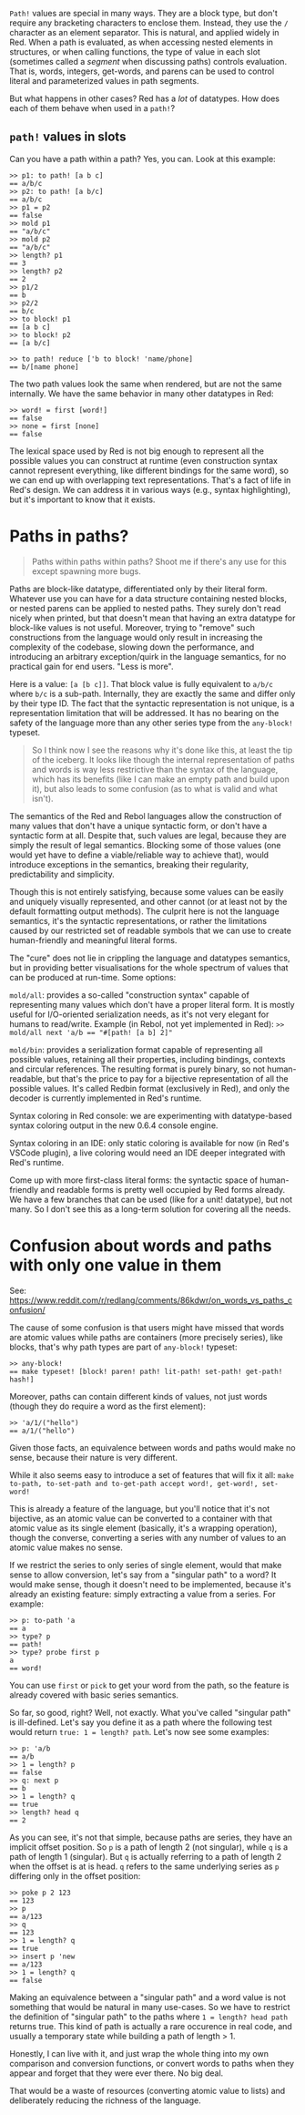 `Path!` values are special in many ways. They are a block type, but don't require any bracketing characters to enclose them. Instead, they use the `/` character as an element separator. This is natural, and applied widely in Red. When a path is evaluated, as when accessing nested elements in structures, or when calling functions, the type of value in each slot (sometimes called a _segment_ when discussing paths) controls evaluation. That is, words, integers, get-words, and parens can be used to control literal and parameterized values in path segments.

But what happens in other cases? Red has a _lot_ of datatypes. How does each of them behave when used in a `path!`? 

## `path!` values in slots

Can you have a path within a path? Yes, you can. Look at this example:

```
>> p1: to path! [a b c]
== a/b/c
>> p2: to path! [a b/c]
== a/b/c
>> p1 = p2
== false
>> mold p1
== "a/b/c"
>> mold p2
== "a/b/c"
>> length? p1
== 3
>> length? p2
== 2
>> p1/2
== b
>> p2/2
== b/c
>> to block! p1
== [a b c]
>> to block! p2
== [a b/c]

>> to path! reduce ['b to block! 'name/phone]
== b/[name phone]
```

The two path values look the same when rendered, but are not the same internally. We have the same behavior in many other datatypes in Red:

```
>> word! = first [word!]
== false
>> none = first [none]
== false
```

The lexical space used by Red is not big enough to represent all the possible values you can construct at runtime (even construction syntax cannot represent everything, like different bindings for the same word), so we can end up with overlapping text representations. That's a fact of life in Red's design. We can address it in various ways (e.g., syntax highlighting), but it's important to know that it exists. 

# Paths in paths?

> Paths within paths within paths? Shoot me if there's any use for this except spawning more bugs.

Paths are block-like datatype, differentiated only by their literal form. Whatever use you can have for a data structure containing nested blocks, or nested parens can be applied to nested paths. They surely don't read nicely when printed, but that doesn't mean that having an extra datatype for block-like values is not useful. Moreover, trying to "remove" such constructions from the language would only result in increasing the complexity of the codebase, slowing down the performance, and introducing an arbitrary exception/quirk in the language semantics, for no practical gain for end users. "Less is more".

Here is a value: `[a [b c]]`. That block value is fully equivalent to `a/b/c` where `b/c` is a sub-path. Internally, they are exactly the same and differ only by their type ID. The fact that the syntactic representation is not unique, is a representation limitation that will be addressed. It has no bearing on the safety of the language more than any other series type from the `any-block!` typeset.

> So I think now I see the reasons why it's done like this, at least the tip of the iceberg. It looks like though the internal representation of paths and words is way less restrictive than the syntax of the language, which has its benefits (like I can make an empty path and build upon it), but also leads to some confusion (as to what is valid and what isn't).

The semantics of the Red and Rebol languages allow the construction of many values that don't have a unique syntactic form, or don't have a syntactic form at all. Despite that, such values are legal, because they are simply the result of legal semantics. Blocking some of those values (one would yet have to define a viable/reliable way to achieve that), would introduce exceptions in the semantics, breaking their regularity, predictability and simplicity.

Though this is not entirely satisfying, because some values can be easily and uniquely visually represented, and other cannot (or at least not by the default formatting output methods). The culprit here is not the language semantics, it's the syntactic representations, or rather the limitations caused by our restricted set of readable symbols that we can use to create human-friendly and meaningful literal forms.

The "cure" does not lie in crippling the language and datatypes semantics, but in providing better visualisations for the whole spectrum of values that can be produced at run-time. Some options:

`mold/all`: provides a so-called "construction syntax" capable of representing many values which don't have a proper literal form. It is mostly useful for I/O-oriented serialization needs, as it's not very elegant for humans to read/write. Example (in Rebol, not yet implemented in Red): `>> mold/all next 'a/b == "#[path! [a b] 2]"`

`mold/bin`: provides a serialization format capable of representing all possible values, retaining all their properties, including bindings, contexts and circular references. The resulting format is purely binary, so not human-readable, but that's the price to pay for a bijective representation of all the possible values. It's called Redbin format (exclusively in Red), and only the decoder is currently implemented in Red's runtime.

Syntax coloring in Red console: we are experimenting with datatype-based syntax coloring output in the new 0.6.4 console engine.

Syntax coloring in an IDE: only static coloring is available for now (in Red's VSCode plugin), a live coloring would need an IDE deeper integrated with Red's runtime.

Come up with more first-class literal forms: the syntactic space of human-friendly and readable forms is pretty well occupied by Red forms already. We have a few branches that can be used (like for a unit! datatype), but not many. So I don't see this as a long-term solution for covering all the needs.

# Confusion about words and paths with only one value in them

See: https://www.reddit.com/r/redlang/comments/86kdwr/on_words_vs_paths_confusion/

The cause of some confusion is that users might have missed that words are atomic values while paths are containers (more precisely series), like blocks, that's why path types are part of `any-block!` typeset:
```
>> any-block!
== make typeset! [block! paren! path! lit-path! set-path! get-path! hash!]
```
Moreover, paths can contain different kinds of values, not just words (though they do require a word as the first element):
```
>> 'a/1/("hello")
== a/1/("hello")
```
Given those facts, an equivalence between words and paths would make no sense, because their nature is very different.

While it also seems easy to introduce a set of features that will fix it all: `make to-path, to-set-path and to-get-path accept word!, get-word!, set-word!`

This is already a feature of the language, but you'll notice that it's not bijective, as an atomic value can be converted to a container with that atomic value as its single element (basically, it's a wrapping operation), though the converse, converting a series with any number of values to an atomic value makes no sense.

If we restrict the series to only series of single element, would that make sense to allow conversion, let's say from a "singular path" to a word? It would make sense, though it doesn't need to be implemented, because it's already an existing feature: simply extracting a value from a series. For example:
```
>> p: to-path 'a
== a
>> type? p
== path!
>> type? probe first p
a
== word!
```
You can use `first` or `pick` to get your word from the path, so the feature is already covered with basic series semantics.

So far, so good, right? Well, not exactly. What you've called "singular path" is ill-defined. Let's say you define it as a path where the following test would return `true: 1 = length? path`. Let's now see some examples:
```
>> p: 'a/b
== a/b
>> 1 = length? p
== false
>> q: next p
== b
>> 1 = length? q
== true
>> length? head q
== 2
```
As you can see, it's not that simple, because paths are series, they have an implicit offset position. So `p` is a path of length 2 (not singular), while `q` is a path of length 1 (singular). But `q` is actually referring to a path of length 2 when the offset is at is head. `q` refers to the same underlying series as `p` differing only in the offset position:
```
>> poke p 2 123
== 123
>> p
== a/123
>> q
== 123
>> 1 = length? q
== true
>> insert p 'new
== a/123
>> 1 = length? q
== false
```

Making an equivalence between a "singular path" and a word value is not something that would be natural in many use-cases. So we have to restrict the definition of "singular path" to the paths where `1 = length? head path` returns true. This kind of path is actually a rare occurence in real code, and usually a temporary state while building a path of length > 1.

Honestly, I can live with it, and just wrap the whole thing into my own comparison and conversion functions, or convert words to paths when they appear and forget that they were ever there. No big deal.

That would be a waste of resources (converting atomic value to lists) and deliberately reducing the richness of the language.
